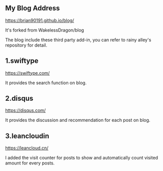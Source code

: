 
## My Blog Address

<https://brian90191.github.io/blog/>

It's forked from WakelessDragon/blog

The blog include these third party add-in, you can refer to rainy alley's repository for detail. 
## 1.swiftype

<https://swiftype.com/>

It provides the search function on blog.

## 2.disqus

<https://disqus.com/>

It provides the discussion and recommendation for each post on blog.

## 3.leancloudin

<https://leancloud.cn/>

I added the visit counter for posts to show and automatically count visited amount for every posts.
